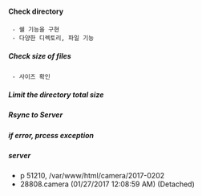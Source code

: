 #### Check directory
     - 쉘 기능을 구현
     - 다양한 디렉토리, 파일 기능
##### Check size of files
     - 사이즈 확인

##### Limit the directory total size
     
##### Rsync to Server
##### if error, prcess exception

##### server
  - p 51210, /var/www/html/camera/2017-0202
  - 28808.camera    (01/27/2017 12:08:59 AM)        (Detached)


